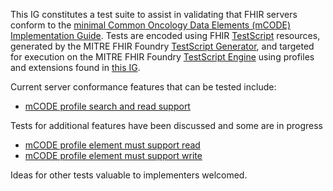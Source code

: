 This IG constitutes a test suite to assist in validating that FHIR servers conform to the [minimal Common Oncology Data Elements (mCODE) Implementation Guide](http://hl7.org/fhir/us/mcode/). Tests are encoded using FHIR [TestScript](http://www.hl7.org/fhir/testscript.html) resources, generated by the MITRE FHIR Foundry [TestScript Generator](https://github.com/fhir-crucible/testscript-generator), and targeted for execution on the MITRE FHIR Foundry [TestScript Engine](https://github.com/fhir-crucible/testscript-engine) using profiles and extensions found in [this IG](https://fhir-crucible.github.io/testscript-engine-ig/).

Current server conformance features that can be tested include:
- [mCODE profile search and read support](search-and-read-tests.html)

Tests for additional features have been discussed and some are in progress
- [mCODE profile element must support read](must-support-read-tests.html)
- [mCODE profile element must support write](must-support-write-tests.html)

Ideas for other tests valuable to implementers welcomed.